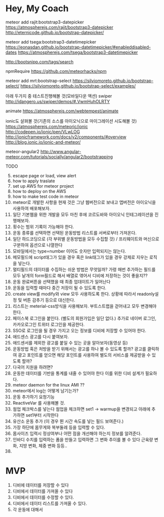 # Hey, My Coach


meteor add rajit:bootstrap3-datepicker
https://atmospherejs.com/rajit/bootstrap3-datepicker
http://eternicode.github.io/bootstrap-datepicker/ 



meteor add tsega:bootstrap3-datetimepicker
https://eonasdan.github.io/bootstrap-datetimepicker/#enableddisabled-dates
https://atmospherejs.com/tsega/bootstrap3-datetimepicker


http://bootsnipp.com/tags/search

npmRequire
https://github.com/meteorhacks/npm


meteor add mrt:bootstrap-select
https://silviomoreto.github.io/bootstrap-select/
https://silviomoreto.github.io/bootstrap-select/examples/


아래 두가지 중 테스트진행해볼 것(모바일다운 액션)
swiper
http://idangero.us/swiper/demos/#.VwmHuhOLRTY

animate
https://atmospherejs.com/webtempest/animate

ionic도 살펴볼 것(기존의 소스를 아이오닉으로 마이그레이션 시도해볼 것)
https://atmospherejs.com/meteoric/ionic
http://codepen.io/ionic/pen/VLwLOG
http://ionicframework.com/docs/v2/components/#overview
http://blog.ionic.io/ionic-and-meteor/

meteor-angular2
http://www.angular-meteor.com/tutorials/socially/angular2/bootstrapping



TODO 

5. escape page or load, view alert
8. how to apply traslate
9. set up AWS for meteor project
10. how to deploy on the AWS
11. how to make test code in meteor
13. meteor로 개발한 사항을 현재 것은 그냥 웹버전으로 보내고 앱버전은 아이오닉을 사용하여 배포해보자.
14. 일단 기본웹을 위한 개발을 모두 마친 후에 코르도바와 아이오닉 인테그레이션을 진행해보자.
15. 횟수는 범위 기록이 가능해야 한다.
16. 운동 종류를 선택하면 선택된 운동방법 리스트를 서버로부터 가져온다.
17. 일단 하드코딩으로 (각 부위별 운동방법을 모두 수집할 것) / 프리웨이트와 머신으로 구분하여 옵션으로 나열한다
18. 모바일에서는 type=number 이어도 숫자만 입력되지는 않는다.
19. 메모필드에 script태그가 있을 경우 혹은 link태그가 있을 경우 강제로 지우는 로직을 넣는다.
20. 멀티필드의 데이터를 수집하는 쉬운 방법은 무엇일까? 가령 매번 추가하는 필드를 모두 낱개의 form필드로 해서 
배열로 엮어서 디비에 저장하는 것이 좋을지??
21. 운동 완료버튼을 선택했을 때 최종 업데이트가 일어난다
22. 운동을 입력할 때마다 중간 저장이 될 수 있도록 한다.
23. create view를 modify와 view 모두 사용하도록 한다. 상황에 따라서 readonly설정 및 버튼 감추기 등으로 대신한다.
24. 리스트는 meterial-css방식을 사용해보자. 부트스트랩을 걷어내고 모두 변경해야 한다.
25. 페이스북 로그인을 붙인다. (별도의 회원가입은 일단 없다.) 추가로 네이버 로그인, 카카오로그인 트위터 로그인을 제공한다.
26. SSO로 로그인을 될 경우 가지고 오는 정보를 디비에 저장할 수 있어야 한다.
27. 애드센스 광고를 다시 붙여보자.
28. 애드센서를 제외한 광고를 붙일 수 있는 곳을 알아보자(동영상 등)
29. 운동방법 혹은 처방을 받기 위해서는 광고를 하나 볼 수 있도록 할까? 광고를 클릭하여 광고 포인트를 얻으면 해당 포인트를 사용하여 
별도의 서비스를 제공받을 수 있도록 할까?
30. 다국어 지원을 하려면?
31. 운동한 데이터를 기반을 통계를 내줄 수 있어야 한다 이를 위한 디비 설계가 필요하다.
32. meteor daemon for the linux AMI ??
33. meteor에서 log는 어떻게 남기는가?
34. 운동 추가하기 요청기능
35. ReactiveVar 를 사용해볼 것.
36. 웜업 체크박스를 넣는다 웜업을 체크하면 set1 -> warmup을 변경되고 아래에 추가하면 set1부터 시작한다
37. 유산소 운동 추가 (이 경우 뛴 시간 속도를 넣는 필드 보여준다.)
38. 가장 하단에 몸무게와 복부둘레 등을 입력할 수 있다.
39. 몸사이즈 입력시 정상여부나 어떤 점을 개선해야 하는지 정보를 알려준다.
40. 인바디 수치를 입력하는 폼을 만들고 입력하면 그 변화 추이를 볼 수 있다
근육량 변화, 지방 변화, 체중 변화 등등..
41. 


# MVP
1. 디비에 데이터를 저장할 수 있다
2. 디비에서 데이터를 가져올 수 있다
3. 디비에서 데이터를 수정할 수 있다.
4. 디비에서 데이터 리스트를 가져올 수 있다.
5. 각 운동에 대해서 

